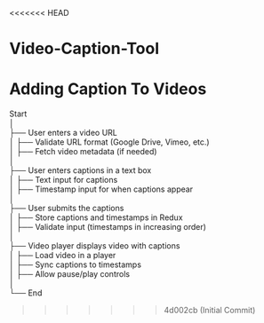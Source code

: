 <<<<<<< HEAD
# Video-Caption-Tool
Adding Caption To Videos
=======
Start  
│  
├── User enters a video URL  
│   ├── Validate URL format (Google Drive, Vimeo, etc.)  
│   ├── Fetch video metadata (if needed)  
│  
├── User enters captions in a text box  
│   ├── Text input for captions  
│   ├── Timestamp input for when captions appear  
│  
├── User submits the captions  
│   ├── Store captions and timestamps in Redux  
│   ├── Validate input (timestamps in increasing order)  
│  
├── Video player displays video with captions  
│   ├── Load video in a player  
│   ├── Sync captions to timestamps  
│   ├── Allow pause/play controls  
│  
└── End  
>>>>>>> 4d002cb (Initial Commit)
